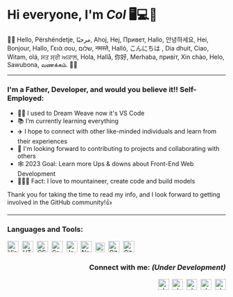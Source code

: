 # Hi everyone, I'm <em>Col</em> 🖥️💻📱

👋🏻 Hello, Përshëndetje, مرحبًا, Ahoj, Hej, Привет, Hallo, 안녕하세요, Hei, Bonjour, Hallo, Γειά σου, שלום, नमस्ते, Halló, こんにちは , Dia dhuit, Ciao, Witam, olá, ਸਤ ਸ੍ਰੀ ਅਕਾਲ, Hola, Hallå, 你好, Merhaba, привіт, Xin chào, Helo, Sawubona, வணக்கம். 🙋‍♂️

---

### I'm a Father, Developer, and would you believe it!! Self-Employed:

- 🧑‍💻 I used to Dream Weave now it's VS Code
- 📚 I’m currently learning everything
- ✈️ I hope to connect with other like-minded individuals and learn from their experiences
- 👀 I'm looking forward to contributing to projects and collaborating with others
- 🕸️ 2023 Goal: Learn more Ups & downs about Front-End Web Development
- 🧗🏻‍♀️ Fact: I love to mountaineer, create code and build models

Thank you for taking the time to read my info, and I look forward to getting involved in the GitHub community!👍

---

### Languages and Tools:

<p align="left">
<img src="https://cdn.jsdelivr.net/gh/devicons/devicon/icons/vscode/vscode-original.svg" title="Visual Studio Code" alt="Visual Studio Code" width="26px" />&nbsp;
<img src="https://cdn.jsdelivr.net/gh/devicons/devicon/icons/html5/html5-original.svg" title="HTML5" alt="HTML5" width="26px" />&nbsp;
<img src="https://cdn.jsdelivr.net/gh/devicons/devicon/icons/css3/css3-original.svg" title="CSS3" alt="CSS3" width="26px" />&nbsp;
<img src="https://cdn.jsdelivr.net/gh/devicons/devicon/icons/sass/sass-original.svg" title="Sass" alt="Sass" width="26px" />&nbsp;
<img src="https://cdn.jsdelivr.net/gh/devicons/devicon/icons/javascript/javascript-original.svg" title="JavaScript" alt="JavaScript" width="26px" />&nbsp;
<img src="https://user-images.githubusercontent.com/126211151/224826443-22d822b8-fb39-4228-bec2-ea360d4b562f.svg" title="Node.js" alt="Node.js" width="26" />&nbsp;
<img src="https://user-images.githubusercontent.com/126211151/222702561-2d385921-5d6c-4066-8727-f7425ce417ca.png" title="SQL" alt="SQL" width="22px" />&nbsp;
<img src="https://user-images.githubusercontent.com/126211151/224826419-ee338795-2a9c-43d7-9c27-18c397f25bde.svg" title="Git" alt="Git" width="26px" />&nbsp;
<img src="https://user-images.githubusercontent.com/3369400/139447912-e0f43f33-6d9f-45f8-be46-2df5bbc91289.png" title="GitHub" alt="GitHub" width="26px" />
</p>

<h3 align="right">Connect with me: <em>(Under Development)</em></h3>
<p align="right">
<a href="https://fb.com/cleitch" target="blank"><img align="center" src="https://raw.githubusercontent.com/rahuldkjain/github-profile-readme-generator/master/src/images/icons/Social/facebook.svg" alt="cleitch" width="25" /></a>&nbsp;
<a href="https://linkedin.com/in/cleitch01" target="blank"><img align="center" src="https://raw.githubusercontent.com/rahuldkjain/github-profile-readme-generator/master/src/images/icons/Social/linked-in-alt.svg" alt="cleitch01" width="25" /></a>&nbsp;
<a href="https://instagram.com/cleitch01" target="blank"><img align="center" src="https://raw.githubusercontent.com/rahuldkjain/github-profile-readme-generator/master/src/images/icons/Social/instagram.svg" alt="cleitch01" width="25" /></a>&nbsp;
<a href="https://twitter.com/cleitch01" target="blank"><img align="center" src="https://raw.githubusercontent.com/rahuldkjain/github-profile-readme-generator/master/src/images/icons/Social/twitter.svg" alt="cleitch01" width="25" /></a>&nbsp;
<a href="https://codepen.io/Col-l" target="blank"><img align="center" src="https://raw.githubusercontent.com/rahuldkjain/github-profile-readme-generator/master/src/images/icons/Social/codepen.svg" alt="cleitch01" width="25" /></a>
</p>
